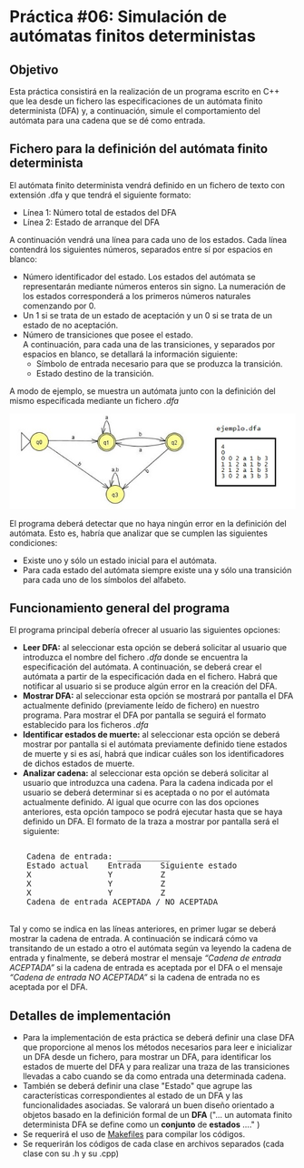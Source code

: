 # Práctica #06: Simulación de autómatas finitos deterministas

## Objetivo

Esta práctica consistirá en la realización de un programa escrito en C++ que lea desde un fichero las especificaciones de un autómata finito determinista (DFA) y, a continuación, simule el comportamiento del autómata para una cadena que se dé como entrada.

## Fichero para la definición del autómata finito determinista

El autómata finito determinista vendrá definido en un fichero de texto con extensión .dfa y que tendrá el siguiente formato:  

* Línea 1: Número total de estados del DFA
* Línea 2: Estado de arranque del DFA

A continuación vendrá una línea para cada uno de los estados. Cada línea contendrá los siguientes números, separados entre sí por espacios en blanco:

  * Número identificador del estado. Los estados del autómata se representarán mediante números enteros sin signo. La numeración de los estados corresponderá a los primeros números naturales comenzando por 0.
  * Un 1 si se trata de un estado de aceptación y un 0 si se trata de un estado de no aceptación.
  * Número de transiciones que posee el estado.  
  A continuación, para cada una de las transiciones, y separados por espacios en blanco, se detallará la información siguiente:
    * Símbolo de entrada necesario para que se produzca la transición.
    * Estado destino de la transición.

A modo de ejemplo, se muestra un autómata junto con la definición del mismo especificada mediante un fichero *.dfa*

 ![Ejemplo de DFA](doc/SimulacionDFA.jpg)

El programa deberá detectar que no haya ningún error en la definición del autómata. Esto es, habría que analizar que se cumplen las siguientes condiciones:

* Existe uno y sólo un estado inicial para el autómata.
* Para cada estado del autómata siempre existe una y sólo una transición para cada uno de los símbolos del alfabeto.

## Funcionamiento general del programa

El programa principal debería ofrecer al usuario las siguientes opciones:

* **Leer DFA:** al seleccionar esta opción se deberá solicitar al usuario que introduzca el nombre del fichero *.dfa* donde se encuentra la especificación del autómata. A continuación, se deberá crear el autómata a partir de la especificación dada en el fichero. Habrá que notificar al usuario si se produce algún error en la creación del DFA.
* **Mostrar DFA:** al seleccionar esta opción se mostrará por pantalla el DFA actualmente definido (previamente leído de fichero) en nuestro programa. Para mostrar el DFA por pantalla se seguirá el formato establecido para los ficheros *.dfa*
* **Identificar estados de muerte:** al seleccionar esta opción se deberá mostrar por pantalla si el autómata previamente definido tiene estados de muerte y si es así, habrá que indicar cuáles son los identificadores de dichos estados de muerte.
* **Analizar cadena:** al seleccionar esta opción se deberá solicitar al usuario que introduzca una cadena. Para la cadena indicada por el usuario se deberá determinar si es aceptada o no por el autómata actualmente definido. Al igual que ocurre con las dos opciones anteriores, esta opción tampoco se podrá ejecutar hasta que se haya definido un DFA. El formato de la traza a mostrar por pantalla será el siguiente:  

<div class="editor-indent" style="margin-left: 30px;display:inline-block"><pre>Cadena de entrada: ___________
Estado actual    Entrada    Siguiente estado
X                Y          Z
X                Y          Z
X                Y          Z
Cadena de entrada ACEPTADA / NO ACEPTADA<br></pre></div>

Tal y como se indica en las líneas anteriores, en primer lugar se deberá mostrar la cadena de entrada. A continuación se indicará cómo va transitando de un estado a otro el autómata según va leyendo la cadena de entrada y finalmente, se deberá mostrar el mensaje *“Cadena de entrada ACEPTADA”* si la cadena de entrada es aceptada por el DFA o el mensaje *“Cadena de entrada NO ACEPTADA”* si la cadena de entrada no es aceptada por el DFA.

## Detalles de implementación

* Para la implementación de esta práctica se deberá definir una clase DFA que proporcione al menos los métodos necesarios para leer e inicializar un DFA desde un fichero, para mostrar un DFA, para identificar los estados de muerte del DFA y para realizar una traza de las transiciones llevadas a cabo cuando se da como entrada una determinada cadena.
* También se deberá definir una clase "Estado" que agrupe las características correspondientes al estado de un DFA y las funcionalidades asociadas. Se valorará un buen diseño orientado a objetos basado en la definición formal de un **DFA** ("... un automata finito determinista DFA se define como un **conjunto** de **estados** ...." )
* Se requerirá el uso de [Makefiles](http://stackoverflow.com/questions/2481269/how-to-make-simple-c-makefile) para compilar los códigos.
* Se requerirán los códigos de cada clase en archivos separados (cada clase con su .h y su .cpp)
